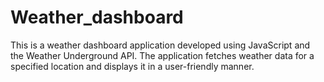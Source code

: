 # Weather_dashboard
 This is a weather dashboard application developed using JavaScript and the Weather Underground API. The application fetches weather data for a specified location and displays it in a user-friendly manner.

